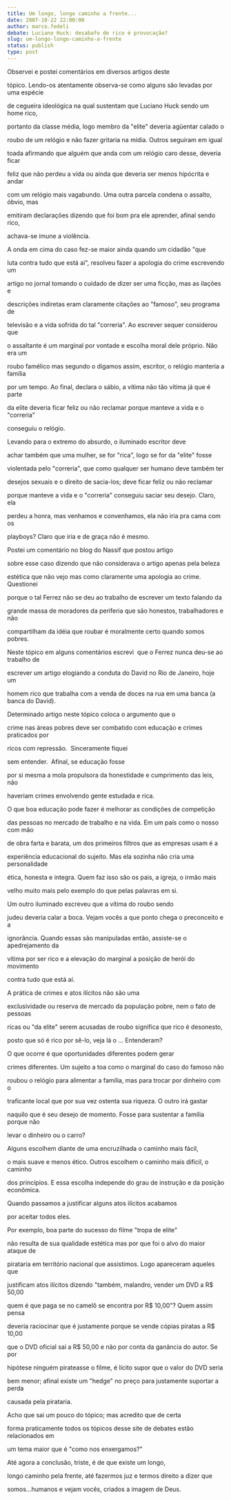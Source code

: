 ```yaml
---
title: Um longo, longo caminho a frente...
date: 2007-10-22 22:00:00
author: marco.fedeli
debate: Luciano Huck: desabafo de rico é provocação?
slug: um-longo-longo-caminho-a-frente
status: publish 
type: post
---
```


  

  

Observei e postei comentários em diversos artigos deste  

tópico. Lendo-os atentamente observa-se como alguns são levadas por uma espécie  

de cegueira ideológica na qual sustentam que Luciano Huck sendo um home rico,  

portanto da classe média, logo membro da "elite" deveria agüentar calado o  

roubo de um relógio e não fazer gritaria na mídia. Outros seguiram em igual  

toada afirmando que alguém que anda com um relógio caro desse, deveria ficar  

feliz que não perdeu a vida ou ainda que deveria ser menos hipócrita e andar  

com um relógio mais vagabundo. Uma outra parcela condena o assalto, óbvio, mas  

emitiram declarações dizendo que foi bom pra ele aprender, afinal sendo rico,  

achava-se imune a violência.  

  

A onda em cima do caso fez-se maior ainda quando um cidadão "que  

luta contra tudo que está ai", resolveu fazer a apologia do crime escrevendo um  

artigo no jornal tomando o cuidado de dizer ser uma ficção, mas as ilações e  

descrições indiretas eram claramente citações ao "famoso", seu programa de  

televisão e a vida sofrida do tal "correria". Ao escrever sequer considerou que  

o assaltante é um marginal por vontade e escolha moral dele próprio. Não era um  

roubo famélico mas segundo o digamos assim, escritor, o relógio manteria a família  

por um tempo. Ao final, declara o sábio, a vítima não tão vítima já que é parte  

da elite deveria ficar feliz ou não reclamar porque manteve a vida e o "correria"  

conseguiu o relógio.   

  

Levando para o extremo do absurdo, o iluminado escritor deve  

achar também que uma mulher, se for "rica", logo se for da "elite" fosse  

violentada pelo "correria", que como qualquer ser humano deve também ter  

desejos sexuais e o direito de sacia-los; deve ficar feliz ou não reclamar  

porque manteve a vida e o "correria" conseguiu saciar seu desejo. Claro, ela  

perdeu a honra, mas venhamos e convenhamos, ela não iria pra cama com os  

playboys? Claro que iria e de graça não é mesmo.  

  

Postei um comentário no blog do Nassif que postou artigo  

sobre esse caso dizendo que não considerava o artigo apenas pela beleza  

estética que não vejo mas como claramente uma apologia ao crime. Questionei  

porque o tal Ferrez não se deu ao trabalho de escrever um texto falando da  

grande massa de moradores da periferia que são honestos, trabalhadores e não  

compartilham da idéia que roubar é moralmente certo quando somos pobres.  

  

Neste tópico em alguns comentários escrevi  que o Ferrez nunca deu-se ao trabalho de  

escrever um artigo elogiando a conduta do David no Rio de Janeiro, hoje um  

homem rico que trabalha com a venda de doces na rua em uma banca (a banca do David).  

  

  

Determinado artigo neste tópico coloca o argumento que o  

crime nas áreas pobres deve ser combatido com educação e crimes praticados por  

ricos com repressão.  Sinceramente fiquei  

sem entender.  Afinal, se educação fosse  

por si mesma a mola propulsora da honestidade e cumprimento das leis, não  

haveriam crimes envolvendo gente estudada e rica.   

  

O que boa educação pode fazer é melhorar as condições de competição  

das pessoas no mercado de trabalho e na vida. Em um país como o nosso com mão  

de obra farta e barata, um dos primeiros filtros que as empresas usam é a  

experiência educacional do sujeito. Mas ela sozinha não cria uma personalidade  

ética, honesta e integra. Quem faz isso são os pais, a igreja, o irmão mais  

velho muito mais pelo exemplo do que pelas palavras em si.  

  

Um outro iluminado escreveu que a vítima do roubo sendo  

judeu deveria calar a boca. Vejam vocês a que ponto chega o preconceito e a  

ignorância. Quando essas são manipuladas então, assiste-se o apedrejamento da  

vítima por ser rico e a elevação do marginal a posição de herói do movimento  

contra tudo que está aí.  

  

A prática de crimes e atos ilícitos não são uma  

exclusividade ou reserva de mercado da população pobre, nem o fato de pessoas  

ricas ou "da elite" serem acusadas de roubo significa que rico é desonesto,  

posto que só é rico por sê-lo, veja lá o ... Entenderam?  

  

O que ocorre é que oportunidades diferentes podem gerar  

crimes diferentes. Um sujeito a toa como o marginal do caso do famoso não  

roubou o relógio para alimentar a família, mas para trocar por dinheiro com o  

traficante local que por sua vez ostenta sua riqueza. O outro irá gastar  

naquilo que é seu desejo de momento. Fosse para sustentar a família porque não  

levar o dinheiro ou o carro?  

  

Alguns escolhem diante de uma encruzilhada o caminho mais fácil,  

o mais suave e menos ético. Outros escolhem o caminho mais difícil, o caminho  

dos princípios. E essa escolha independe do grau de instrução e da posição econômica.  

  

Quando passamos a justificar alguns atos ilícitos acabamos  

por aceitar todos eles.   

  

Por exemplo, boa parte do sucesso do filme "tropa de elite"  

não resulta de sua qualidade estética mas por que foi o alvo do maior ataque de  

pirataria em território nacional que assistimos. Logo apareceram aqueles que  

justificam atos ilícitos dizendo "também, malandro, vender um DVD a R$ 50,00  

quem é que paga se no camelô se encontra por R$ 10,00"? Quem assim pensa  

deveria raciocinar que é justamente porque se vende cópias piratas a R$ 10,00  

que o DVD oficial sai a R$ 50,00 e não por conta da ganância do autor. Se por  

hipótese ninguém pirateasse o filme, é lícito supor que o valor do DVD seria  

bem menor; afinal existe um "hedge" no preço para justamente suportar a perda  

causada pela pirataria.   

  

Acho que sai um pouco do tópico; mas acredito que de certa  

forma praticamente todos os tópicos desse site de debates estão relacionados em  

um tema maior que é "como nos enxergamos?"  

  

Até agora a conclusão, triste, é de que existe um longo,  

longo caminho pela frente, até fazermos juz e termos direito a dizer que  

somos...humanos e vejam vocês, criados a imagem de Deus.  

  

